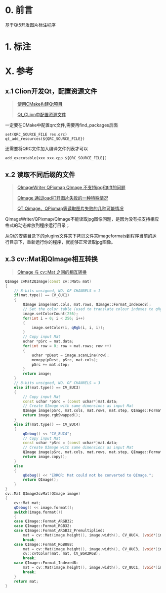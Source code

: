 # 0. 前言

基于Qt5开发图片标注程序



# 1. 标注





# X. 参考

## x.1 Clion开发Qt，配置资源文件

> [使用CMake构建Qt项目](https://blog.csdn.net/qq_40181592/article/details/101623231)
>
> [Qt_CLion中配置资源文件 ](https://www.cnblogs.com/Lhh-9999/p/16884584.html)

一定要在CMake中配置qrc文件,需要再find_packages后面

```shell
set(QRC_SOURCE_FILE res.qrc)
qt_add_resources(${QRC_SOURCE_FILE})
```

还需要将QRC文件加入编译文件列表才可以

```shell
add_executable(xxx xxx.cpp ${QRC_SOURCE_FILE})
```



## x.2 读取不同后缀的文件

> [QImageWriter QPixmap QImage 不支持jpg和tiff的问题](https://blog.csdn.net/technologyleader/article/details/89031071)
>
> [QImage 通过load打开图片失败的一种特殊情况](https://blog.csdn.net/wkr2005/article/details/90072532)
>
> [QT Qimage、QPixmap等读取图片失败的几种可能情况](https://blog.csdn.net/qq_39295271/article/details/105755167)

QImageWriter/QPixmap/QImage不能读取jpg图像问题，是因为没有把支持相应格式的动态库放到程序运行目录；

从Qt的安装目录下的plugins文件夹下拷贝文件夹imageformats到程序当前的运行目录下，重新运行你的程序，就能够正常读取jpg图像。



## x.3 cv::Mat和QImage相互转换

> [QImage 与 cv::Mat 之间的相互转换](https://blog.csdn.net/liyuanbhu/article/details/46662115)

```cpp
QImage cvMat2QImage(const cv::Mat& mat)
{
    // 8-bits unsigned, NO. OF CHANNELS = 1
    if(mat.type() == CV_8UC1)
    {
        QImage image(mat.cols, mat.rows, QImage::Format_Indexed8);
        // Set the color table (used to translate colour indexes to qRgb values)
        image.setColorCount(256);
        for(int i = 0; i < 256; i++)
        {
            image.setColor(i, qRgb(i, i, i));
        }
        // Copy input Mat
        uchar *pSrc = mat.data;
        for(int row = 0; row < mat.rows; row ++)
        {
            uchar *pDest = image.scanLine(row);
            memcpy(pDest, pSrc, mat.cols);
            pSrc += mat.step;
        }
        return image;
    }
    // 8-bits unsigned, NO. OF CHANNELS = 3
    else if(mat.type() == CV_8UC3)
    {
        // Copy input Mat
        const uchar *pSrc = (const uchar*)mat.data;
        // Create QImage with same dimensions as input Mat
        QImage image(pSrc, mat.cols, mat.rows, mat.step, QImage::Format_RGB888);
        return image.rgbSwapped();
    }
    else if(mat.type() == CV_8UC4)
    {
        qDebug() << "CV_8UC4";
        // Copy input Mat
        const uchar *pSrc = (const uchar*)mat.data;
        // Create QImage with same dimensions as input Mat
        QImage image(pSrc, mat.cols, mat.rows, mat.step, QImage::Format_ARGB32);
        return image.copy();
    }
    else
    {
        qDebug() << "ERROR: Mat could not be converted to QImage.";
        return QImage();
    }
}
cv::Mat QImage2cvMat(QImage image)
{
    cv::Mat mat;
    qDebug() << image.format();
    switch(image.format())
    {
    case QImage::Format_ARGB32:
    case QImage::Format_RGB32:
    case QImage::Format_ARGB32_Premultiplied:
        mat = cv::Mat(image.height(), image.width(), CV_8UC4, (void*)image.constBits(), image.bytesPerLine());
        break;
    case QImage::Format_RGB888:
        mat = cv::Mat(image.height(), image.width(), CV_8UC3, (void*)image.constBits(), image.bytesPerLine());
        cv::cvtColor(mat, mat, CV_BGR2RGB);
        break;
    case QImage::Format_Indexed8:
        mat = cv::Mat(image.height(), image.width(), CV_8UC1, (void*)image.constBits(), image.bytesPerLine());
        break;
    }
    return mat;
}
 
```



